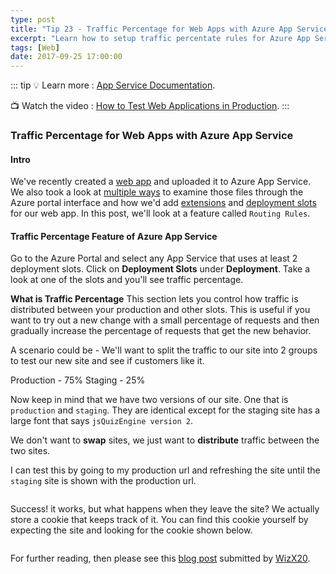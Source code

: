 ```yaml
---
type: post
title: "Tip 23 - Traffic Percentage for Web Apps with Azure App Service"
excerpt: "Learn how to setup traffic percentate rules for Azure App Service"
tags: [Web]
date: 2017-09-25 17:00:00
---
```


::: tip
:bulb: Learn more : [App Service Documentation](https://docs.microsoft.com/azure/app-service?WT.mc_id=docs-azuredevtips-azureappsdev). 

:tv: Watch the video : [How to Test Web Applications in Production](https://www.youtube.com/watch?v=TLGLBbv3HoA&list=PLLasX02E8BPCNCK8Thcxu-Y-XcBUbhFWC&index=19?WT.mc_id=youtube-azuredevtips-azureappsdev).
:::

### Traffic Percentage for Web Apps with Azure App Service

#### Intro

We've recently created a [web app](https://microsoft.github.io/AzureTipsAndTricks/blog/tip19.html) and uploaded it to Azure App Service. We also took a look at [multiple ways](https://microsoft.github.io/AzureTipsAndTricks/blog/tip20.html) to examine those files through the Azure portal interface and how we'd add [extensions](https://microsoft.github.io/AzureTipsAndTricks/blog/tip21.html) and [deployment slots](https://microsoft.github.io/AzureTipsAndTricks/blog/tip22.html) for our web app. In this post, we'll look at a feature called `Routing Rules`.  

#### Traffic Percentage Feature of Azure App Service

Go to the Azure Portal and select any App Service that uses at least 2 deployment slots. Click on **Deployment Slots** under **Deployment**. Take a look at one of the slots and you'll see traffic percentage. 

**What is Traffic Percentage** This section lets you control how traffic is distributed between your production and other slots. This is useful if you want to try out a new change with a small percentage of requests and then gradually increase the percentage of requests that get the new behavior.

A scenario could be - We'll want to split the traffic to our site into 2 groups to test our new site and see if customers like it. 

Production - 75%
Staging - 25%

Now keep in mind that we have two versions of our site. One that is `production` and `staging`. They are identical except for the staging site has a large font that says `jsQuizEngine version 2`. 

We don't want to **swap** sites, we just want to **distribute** traffic between the two sites. 

I can test this by going to my production url and refreshing the site until the `staging` site is shown with the production url. 

<img :src="$withBase('/files/testinprodazure1.gif')">

Success! it works, but what happens when they leave the site? We actually store a cookie that keeps track of it. You can find this cookie yourself by expecting the site and looking for the cookie shown below. 

<img :src="$withBase('/files/testinprodazure2.png')">

For further reading, then please see this [blog post](https://azure.github.io/AppService/update/2019/03/18/Changes-to-Testing-in-Production-UX.html) submitted by [WizX20](https://github.com/WizX20).
